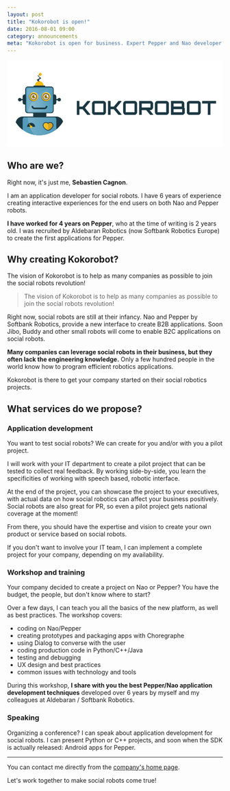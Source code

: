 ```yaml
---
layout: post
title: "Kokorobot is open!"
date: 2016-08-01 09:00
category: announcements
meta: "Kokorobot is open for business. Expert Pepper and Nao developer can help you jumpstart your social robot projects."
---
```


![Kokorobot Logo](/img/posts/Kokorobot_company_logo.jpg)

## Who are we?

Right now, it's just me, **Sebastien Cagnon**.

I am an application developer for social robots. I have 6 years of experience creating interactive experiences for the end users on both Nao and Pepper robots.

**I have worked for 4 years on Pepper**, who at the time of writing is 2 years old. I was recruited by Aldebaran Robotics (now Softbank Robotics Europe) to create the first applications for Pepper.

## Why creating Kokorobot?

The vision of Kokorobot is to help as many companies as possible to join the social robots revolution!

<aside class="pquote">
    <blockquote>
        <p>The vision of Kokorobot is to help as many companies as possible to join the social robots revolution!</p>
    </blockquote>
</aside>

Right now, social robots are still at their infancy. Nao and Pepper by Softbank Robotics, provide a new interface to create B2B applications. Soon Jibo, Buddy and other small robots will come to enable B2C applications on social robots.

**Many companies can leverage social robots in their business, but they often lack the engineering knowledge.** Only a few hundred people in the world know how to program efficient robotics applications.

Kokorobot is there to get your company started on their social robotics projects.

## What services do we propose?

### Application development

You want to test social robots? We can create for you and/or with you a pilot project.

I will work with your IT department to create a pilot project that can be tested to collect real feedback. By working side-by-side, you learn the specificities of working with speech based, robotic interface.

At the end of the project, you can showcase the project to your executives, with actual data on how social robotics can affect your business positively. Social robots are also great for PR, so even a pilot project gets national coverage at the moment!

From there, you should have the expertise and vision to create your own product or service based on social robots.

If you don't want to involve your IT team, I can implement a complete project for your company, depending on my availability.

### Workshop and training

Your company decided to create a project on Nao or Pepper? You have the budget, the people, but don't know where to start?

Over a few days, I can teach you all the basics of the new platform, as well as best practices. The workshop covers:

* coding on Nao/Pepper
* creating prototypes and packaging apps with Choregraphe
* using Dialog to converse with the user
* coding production code in Python/C++/Java
* testing and debugging
* UX design and best practices
* common issues with technology and tools

During this workshop, **I share with you the best Pepper/Nao application development techniques** developed over 6 years by myself and my colleagues at Aldebaran / Softbank Robotics.

### Speaking

Organizing a conference? I can speak about application development for social robots. I can present Python or C++ projects, and soon when the SDK is actually released: Android apps for Pepper.

- - -

You can contact me directly from the [company's home page](http://kokorobot.com).

Let's work together to make social robots come true!
